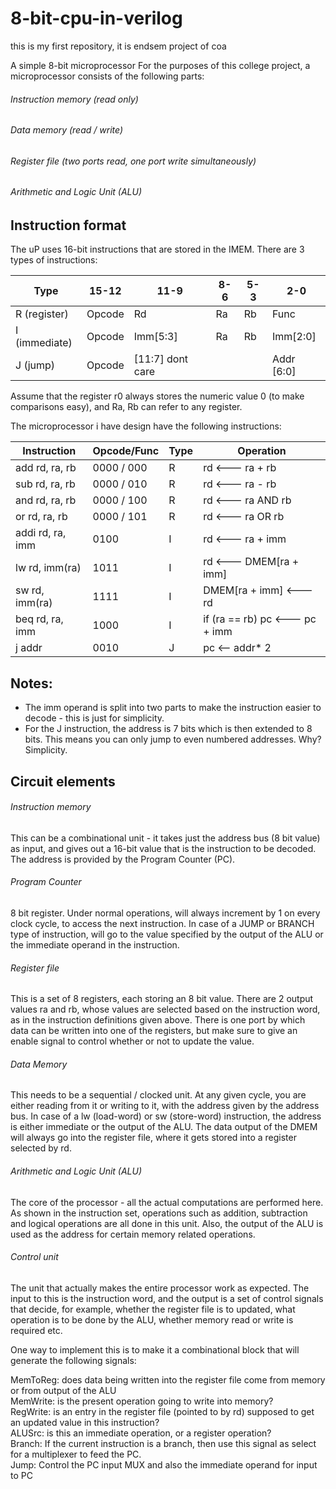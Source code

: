 # 8-bit-cpu-in-verilog
this is my first repository, it is endsem project of coa

A simple 8-bit microprocessor
For the purposes of this college project, a microprocessor consists of the following parts:

###### Instruction memory (read only)
###### Data memory (read / write)
###### Register file (two ports read, one port write simultaneously)
###### Arithmetic and Logic Unit (ALU)

## Instruction format
The uP uses 16-bit instructions that are stored in the IMEM. There are 3 types of instructions:

|Type           |15-12	        |11-9	          |8-6	          |5-3	          |2-0      |
| ------------- | ------------- | ------------- | ------------- | ------------- | --------|
|R (register)	  |Opcode	        |Rd	            |Ra	            |Rb	            | Func    |
|I (immediate)  |Opcode	        |Imm[5:3]	      |Ra	            |Rb	            | Imm[2:0]|
|J (jump)	      |Opcode	        |[11:7] dont care|	 	            |               |Addr [6:0]|


Assume that the register r0 always stores the numeric value 0 (to make comparisons easy), and Ra, Rb can refer to any register.

The microprocessor i have design have the following instructions:

|Instruction	    |Opcode/Func	|Type	  |Operation                            |
| --------------- | ----------- | ----- | ----------------------------------- |
|add rd, ra, rb	  |0000 / 000	  |R	    |rd             <--- ra + rb                   |
|sub rd, ra, rb	  |0000 / 010	  |R	    |rd             <--- ra - rb                |
|and rd, ra, rb	  |0000 / 100	  |R	    |rd             <--- ra AND rb              |
|or rd, ra, rb	  |0000 / 101	  |R	    |rd             <--- ra OR rb               |
|addi rd, ra, imm	|0100	        |I	    |rd             <--- ra + imm               |
|lw rd, imm(ra)	  |1011	        |I	    |rd             <--- DMEM[ra + imm]         |
|sw rd, imm(ra)	  |1111	        |I	    |DMEM[ra + imm] <---  rd         |
|beq rd, ra, imm	|1000	        |I	    |if (ra == rb) pc <--- pc + imm |
|j addr	          |0010	        |J	    |pc <-- addr* 2                       |          

## Notes:

- The imm operand is split into two parts to make the instruction easier to decode - this is just for simplicity.
- For the J instruction, the address is 7 bits which is then extended to 8 bits. This means you can only jump to even numbered addresses. Why? Simplicity.

## Circuit elements

###### Instruction memory
This can be a combinational unit - it takes just the address bus (8 bit value) as input, and gives out a 16-bit value that is the instruction to be decoded. The address is provided by the Program Counter (PC).

###### Program Counter
8 bit register. Under normal operations, will always increment by 1 on every clock cycle, to access the next instruction. In case of a JUMP or BRANCH type of instruction, will go to the value specified by the output of the ALU or the immediate operand in the instruction.

###### Register file
This is a set of 8 registers, each storing an 8 bit value. There are 2 output values ra and rb, whose values are selected based on the instruction word, as in the instruction definitions given above. There is one port by which data can be written into one of the registers, but make sure to give an enable signal to control whether or not to update the value.

###### Data Memory
This needs to be a sequential / clocked unit. At any given cycle, you are either reading from it or writing to it, with the address given by the address bus. In case of a lw (load-word) or sw (store-word) instruction, the address is either immediate or the output of the ALU. The data output of the DMEM will always go into the register file, where it gets stored into a register selected by rd.

###### Arithmetic and Logic Unit (ALU)
The core of the processor - all the actual computations are performed here. As shown in the instruction set, operations such as addition, subtraction and logical operations are all done in this unit. Also, the output of the ALU is used as the address for certain memory related operations.

###### Control unit
The unit that actually makes the entire processor work as expected. The input to this is the instruction word, and the output is a set of control signals that decide, for example, whether the register file is to updated, what operation is to be done by the ALU, whether memory read or write is required etc.

One way to implement this is to make it a combinational block that will generate the following signals:

MemToReg: does data being written into the register file come from memory or from output of the ALU<br/>
MemWrite: is the present operation going to write into memory?<br/>
RegWrite: is an entry in the register file (pointed to by rd) supposed to get an updated value in this instruction? <br/>
ALUSrc: is this an immediate operation, or a register operation? <br/>
Branch: If the current instruction is a branch, then use this signal as select for a multiplexer to feed the PC. <br/>
Jump: Control the PC input MUX and also the immediate operand for input to PC <br/>

